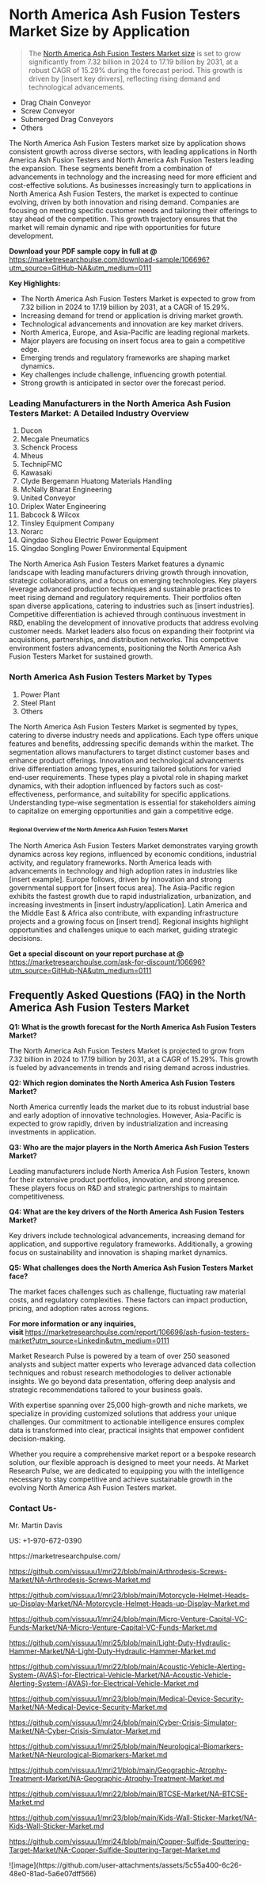 <h1>North America Ash Fusion Testers Market&nbsp;Size by Application</h1><blockquote><p>The <a href="https://marketresearchpulse.com/download-sample/106696?utm_source=GitHub-NA&amp;utm_medium=0111">North America Ash Fusion Testers Market size</a> is set to grow significantly from 7.32 billion in 2024 to 17.19 billion by 2031, at a robust CAGR of 15.29% during the forecast period. This growth is driven by [insert key drivers], reflecting rising demand and technological advancements.</p></blockquote><ul><li>Drag Chain Conveyor<li> Screw Conveyor<li> Submerged Drag Conveyors<li> Others</li></ul><p>The North America Ash Fusion Testers market size by application shows consistent growth across diverse sectors, with leading applications in North America Ash Fusion Testers and North America Ash Fusion Testers leading the expansion. These segments benefit from a combination of advancements in technology and the increasing need for more efficient and cost-effective solutions. As businesses increasingly turn to applications in North America Ash Fusion Testers, the market is expected to continue evolving, driven by both innovation and rising demand. Companies are focusing on meeting specific customer needs and tailoring their offerings to stay ahead of the competition. This growth trajectory ensures that the market will remain dynamic and ripe with opportunities for future development.</p><p><strong>Download your PDF sample copy in full at @ </strong><a href="https://marketresearchpulse.com/download-sample/106696?utm_source=GitHub-NA&amp;utm_medium=0111">https://marketresearchpulse.com/download-sample/106696?utm_source=GitHub-NA&amp;utm_medium=0111</a></p><p><strong>Key Highlights: </strong></p><ul><li>The North America Ash Fusion Testers Market is expected to grow from 7.32 billion in 2024 to 17.19 billion by 2031, at a CAGR of 15.29%.</li><li>Increasing demand for trend or application is driving market growth.</li><li>Technological advancements and innovation are key market drivers.</li><li>North America, Europe, and Asia-Pacific are leading regional markets.</li><li>Major players are focusing on insert focus area to gain a competitive edge.</li><li>Emerging trends and regulatory frameworks are shaping market dynamics.</li><li>Key challenges include challenge, influencing growth potential.</li><li>Strong growth is anticipated in sector over the forecast period.</li></ul><h3>Leading Manufacturers in the North America Ash Fusion Testers Market: A Detailed Industry Overview</h3><ol><li>Ducon</li><li>Mecgale Pneumatics</li><li>Schenck Process</li><li>Mheus</li><li>TechnipFMC</li><li>Kawasaki</li><li>Clyde Bergemann Huatong Materials Handling</li><li>McNally Bharat Engineering</li><li>United Conveyor</li><li>Driplex Water Engineering</li><li>Babcock & Wilcox</li><li>Tinsley Equipment Company</li><li>Norarc</li><li>Qingdao Sizhou Electric Power Equipment</li><li>Qingdao Songling Power Environmental Equipment</li></ol><div class="flex max-w-full flex-col flex-grow"><div class="min-h-8 text-message flex w-full flex-col items-end gap-2 whitespace-normal break-words [.text-message+&amp;]:mt-5" dir="auto" data-message-author-role="assistant" data-message-id="fd8432e4-4910-450d-b182-61b7bfb0a01f" data-message-model-slug="gpt-4o"><div class="flex w-full flex-col gap-1 empty:hidden first:pt-[3px]"><div class="markdown prose w-full break-words dark:prose-invert light"><p>The North America Ash Fusion Testers Market features a dynamic landscape with leading manufacturers driving growth through innovation, strategic collaborations, and a focus on emerging technologies. Key players leverage advanced production techniques and sustainable practices to meet rising demand and regulatory requirements. Their portfolios often span diverse applications, catering to industries such as [insert industries]. Competitive differentiation is achieved through continuous investment in R&amp;D, enabling the development of innovative products that address evolving customer needs. Market leaders also focus on expanding their footprint via acquisitions, partnerships, and distribution networks. This competitive environment fosters advancements, positioning the North America Ash Fusion Testers Market for sustained growth.</p></div></div></div></div><h3>North America Ash Fusion Testers Market by Types</h3><ol><li>Power Plant<li> Steel Plant<li> Others</li></ol><div class="flex max-w-full flex-col flex-grow"><div class="min-h-8 text-message flex w-full flex-col items-end gap-2 whitespace-normal break-words [.text-message+&amp;]:mt-5" dir="auto" data-message-author-role="assistant" data-message-id="084470be-0bb7-4664-bddf-5156b4f41249" data-message-model-slug="gpt-4o-mini"><div class="flex w-full flex-col gap-1 empty:hidden first:pt-[3px]"><div class="markdown prose w-full break-words dark:prose-invert light"><p>The North America Ash Fusion Testers Market is segmented by types, catering to diverse industry needs and applications. Each type offers unique features and benefits, addressing specific demands within the market. The segmentation allows manufacturers to target distinct customer bases and enhance product offerings. Innovation and technological advancements drive differentiation among types, ensuring tailored solutions for varied end-user requirements. These types play a pivotal role in shaping market dynamics, with their adoption influenced by factors such as cost-effectiveness, performance, and suitability for specific applications. Understanding type-wise segmentation is essential for stakeholders aiming to capitalize on emerging opportunities and gain a competitive edge.</p></div></div></div></div><h3><span style="font-size: 11px;">Regional Overview of the North America Ash Fusion Testers Market</span></h3><div class="flex max-w-full flex-col flex-grow"><div class="min-h-8 text-message flex w-full flex-col items-end gap-2 whitespace-normal break-words [.text-message+&amp;]:mt-5" dir="auto" data-message-author-role="assistant" data-message-id="e9038762-ce64-4e30-91c9-9bd413514231" data-message-model-slug="gpt-4o-mini"><div class="flex w-full flex-col gap-1 empty:hidden first:pt-[3px]"><div class="markdown prose w-full break-words dark:prose-invert light"><p>The North America Ash Fusion Testers Market demonstrates varying growth dynamics across key regions, influenced by economic conditions, industrial activity, and regulatory frameworks. North America leads with advancements in technology and high adoption rates in industries like [insert example]. Europe follows, driven by innovation and strong governmental support for [insert focus area]. The Asia-Pacific region exhibits the fastest growth due to rapid industrialization, urbanization, and increasing investments in [insert industry/application]. Latin America and the Middle East &amp; Africa also contribute, with expanding infrastructure projects and a growing focus on [insert trend]. Regional insights highlight opportunities and challenges unique to each market, guiding strategic decisions.</p></div></div></div></div><p><strong>Get a special discount on your report purchase at @ </strong><a href="https://marketresearchpulse.com/ask-for-discount/106696?utm_source=GitHub-NA&amp;utm_medium=0111">https://marketresearchpulse.com/ask-for-discount/106696?utm_source=GitHub-NA&amp;utm_medium=0111</a></p><h2>Frequently Asked Questions (FAQ) in the North America Ash Fusion Testers Market</h2><p><strong>Q1: What is the growth forecast for the North America Ash Fusion Testers Market?</strong></p><p>The North America Ash Fusion Testers Market is projected to grow from 7.32 billion in 2024 to 17.19 billion by 2031, at a CAGR of 15.29%. This growth is fueled by advancements in trends and rising demand across industries.</p><p><strong>Q2: Which region dominates the North America Ash Fusion Testers Market?</strong></p><p>North America currently leads the market due to its robust industrial base and early adoption of innovative technologies. However, Asia-Pacific is expected to grow rapidly, driven by industrialization and increasing investments in application.</p><p><strong>Q3: Who are the major players in the North America Ash Fusion Testers Market?</strong></p><p>Leading manufacturers include North America Ash Fusion Testers, known for their extensive product portfolios, innovation, and strong presence. These players focus on R&amp;D and strategic partnerships to maintain competitiveness.</p><p><strong>Q4: What are the key drivers of the North America Ash Fusion Testers Market?</strong></p><p>Key drivers include technological advancements, increasing demand for application, and supportive regulatory frameworks. Additionally, a growing focus on sustainability and innovation is shaping market dynamics.</p><p><strong>Q5: What challenges does the North America Ash Fusion Testers Market face?</strong></p><p>The market faces challenges such as challenge, fluctuating raw material costs, and regulatory complexities. These factors can impact production, pricing, and adoption rates across regions.</p><p><strong>For more information or any inquiries, visit&nbsp;</strong><a href="https://marketresearchpulse.com/report/106696/ash-fusion-testers-market?utm_source=Linkedin&utm_medium=0111">https://marketresearchpulse.com/report/106696/ash-fusion-testers-market?utm_source=Linkedin&utm_medium=0111</a></p><p>Market Research Pulse is powered by a team of over 250 seasoned analysts and subject matter experts who leverage advanced data collection techniques and robust research methodologies to deliver actionable insights. We go beyond data presentation, offering deep analysis and strategic recommendations tailored to your business goals.</p><p>With expertise spanning over 25,000 high-growth and niche markets, we specialize in providing customized solutions that address your unique challenges. Our commitment to actionable intelligence ensures complex data is transformed into clear, practical insights that empower confident decision-making.</p><p>Whether you require a comprehensive market report or a bespoke research solution, our flexible approach is designed to meet your needs. At Market Research Pulse, we are dedicated to equipping you with the intelligence necessary to stay competitive and achieve sustainable growth in the evolving North America Ash Fusion Testers market.</p><h3><strong>Contact Us-</strong></h3><p>Mr. Martin Davis</p><p>US: +1-970-672-0390</p><p>https://marketresearchpulse.com/</p><p><a href="https://github.com/vissuuu1/mri22/blob/main/Arthrodesis-Screws-Market/NA-Arthrodesis-Screws-Market.md">https://github.com/vissuuu1/mri22/blob/main/Arthrodesis-Screws-Market/NA-Arthrodesis-Screws-Market.md</a></p><p><a href="https://github.com/vissuuu1/mri23/blob/main/Motorcycle-Helmet-Heads-up-Display-Market/NA-Motorcycle-Helmet-Heads-up-Display-Market.md">https://github.com/vissuuu1/mri23/blob/main/Motorcycle-Helmet-Heads-up-Display-Market/NA-Motorcycle-Helmet-Heads-up-Display-Market.md</a></p><p><a href="https://github.com/vissuuu1/mri24/blob/main/Micro-Venture-Capital-VC-Funds-Market/NA-Micro-Venture-Capital-VC-Funds-Market.md">https://github.com/vissuuu1/mri24/blob/main/Micro-Venture-Capital-VC-Funds-Market/NA-Micro-Venture-Capital-VC-Funds-Market.md</a></p><p><a href="https://github.com/vissuuu1/mri25/blob/main/Light-Duty-Hydraulic-Hammer-Market/NA-Light-Duty-Hydraulic-Hammer-Market.md">https://github.com/vissuuu1/mri25/blob/main/Light-Duty-Hydraulic-Hammer-Market/NA-Light-Duty-Hydraulic-Hammer-Market.md</a></p><p><a href="https://github.com/vissuuu1/mri22/blob/main/Acoustic-Vehicle-Alerting-System-(AVAS)-for-Electrical-Vehicle-Market/NA-Acoustic-Vehicle-Alerting-System-(AVAS)-for-Electrical-Vehicle-Market.md">https://github.com/vissuuu1/mri22/blob/main/Acoustic-Vehicle-Alerting-System-(AVAS)-for-Electrical-Vehicle-Market/NA-Acoustic-Vehicle-Alerting-System-(AVAS)-for-Electrical-Vehicle-Market.md</a></p><p><a href="https://github.com/vissuuu1/mri23/blob/main/Medical-Device-Security-Market/NA-Medical-Device-Security-Market.md">https://github.com/vissuuu1/mri23/blob/main/Medical-Device-Security-Market/NA-Medical-Device-Security-Market.md</a></p><p><a href="https://github.com/vissuuu1/mri24/blob/main/Cyber-Crisis-Simulator-Market/NA-Cyber-Crisis-Simulator-Market.md">https://github.com/vissuuu1/mri24/blob/main/Cyber-Crisis-Simulator-Market/NA-Cyber-Crisis-Simulator-Market.md</a></p><p><a href="https://github.com/vissuuu1/mri25/blob/main/Neurological-Biomarkers-Market/NA-Neurological-Biomarkers-Market.md">https://github.com/vissuuu1/mri25/blob/main/Neurological-Biomarkers-Market/NA-Neurological-Biomarkers-Market.md</a></p><p><a href="https://github.com/vissuuu1/mri21/blob/main/Geographic-Atrophy-Treatment-Market/NA-Geographic-Atrophy-Treatment-Market.md">https://github.com/vissuuu1/mri21/blob/main/Geographic-Atrophy-Treatment-Market/NA-Geographic-Atrophy-Treatment-Market.md</a></p><p><a href="https://github.com/vissuuu1/mri22/blob/main/BTCSE-Market/NA-BTCSE-Market.md">https://github.com/vissuuu1/mri22/blob/main/BTCSE-Market/NA-BTCSE-Market.md</a></p><p><a href="https://github.com/vissuuu1/mri23/blob/main/Kids-Wall-Sticker-Market/NA-Kids-Wall-Sticker-Market.md">https://github.com/vissuuu1/mri23/blob/main/Kids-Wall-Sticker-Market/NA-Kids-Wall-Sticker-Market.md</a></p><p><a href="https://github.com/vissuuu1/mri24/blob/main/Copper-Sulfide-Sputtering-Target-Market/NA-Copper-Sulfide-Sputtering-Target-Market.md">https://github.com/vissuuu1/mri24/blob/main/Copper-Sulfide-Sputtering-Target-Market/NA-Copper-Sulfide-Sputtering-Target-Market.md</a></p>
![image](https://github.com/user-attachments/assets/5c55a400-6c26-48e0-81ad-5a6e07dff566)
